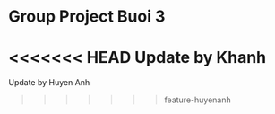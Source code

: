 # Group Project Buoi 3
<<<<<<< HEAD
Update by Khanh
=======
Update by Huyen Anh
>>>>>>> feature-huyenanh
